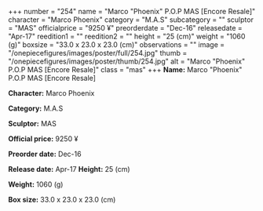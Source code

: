 +++
number = "254"
name = "Marco &#34;Phoenix&#34; P.O.P MAS [Encore Resale]"
character = "Marco Phoenix"
category = "M.A.S"
subcategory = ""
sculptor = "MAS"
officialprice = "9250 ¥"
preorderdate = "Dec-16"
releasedate = "Apr-17"
reedition1 = ""
reedition2 = ""
height = "25 (cm)"
weight = "1060 (g)"
boxsize = "33.0 x 23.0 x 23.0 (cm)"
observations = ""
image = "/onepiecefigures/images/poster/full/254.jpg"
thumb = "/onepiecefigures/images/poster/thumb/254.jpg"
alt = "Marco &#34;Phoenix&#34; P.O.P MAS [Encore Resale]"
class = "mas"
+++
**Name:** Marco &#34;Phoenix&#34; P.O.P MAS [Encore Resale]

**Character:** Marco Phoenix

**Category:** M.A.S 

**Sculptor:** MAS

**Official price:** 9250 ¥

**Preorder date:** Dec-16

**Release date:** Apr-17
**Height:** 25 (cm)

**Weight:** 1060 (g)

**Box size:** 33.0 x 23.0 x 23.0 (cm)

